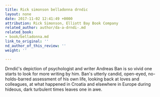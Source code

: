 ```yaml
---
title: Rick simonson belladonna drndic
layout: none
date: 2017-11-02 12:41:49 +0000
attribution: Rick Simonson, Elliott Bay Book Company
related_author: author/da-a-drndi-.md
related_book:
- book/belladonna.md
link_to_original: ''
nd_author_of_this_review: ''
weight: ''

---
```

Drndić's depiction of psychologist and writer Andreas Ban is so vivid one starts to look for more writing by him. Ban's utterly candid, open-eyed, no-holds-barred assessment of his own life, looking back at loves and colleagues, at what happened in Croatia and elsewhere in Europe during hideous, dark turbulent times leaves one in awe.